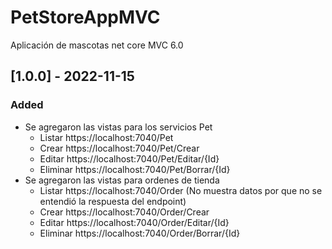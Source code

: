 # PetStoreAppMVC
Aplicación de mascotas net core MVC 6.0

## [1.0.0] - 2022-11-15

### Added

- Se agregaron las vistas para los servicios Pet 
    - Listar https://localhost:7040/Pet
    - Crear https://localhost:7040/Pet/Crear
    - Editar https://localhost:7040/Pet/Editar/{Id}
    - Eliminar https://localhost:7040/Pet/Borrar/{Id}
- Se agregaron las vistas para ordenes de tienda
    - Listar https://localhost:7040/Order (No muestra datos por que no se entendió la respuesta del endpoint)
    - Crear https://localhost:7040/Order/Crear
    - Editar https://localhost:7040/Order/Editar/{Id}
    - Eliminar https://localhost:7040/Order/Borrar/{Id}
